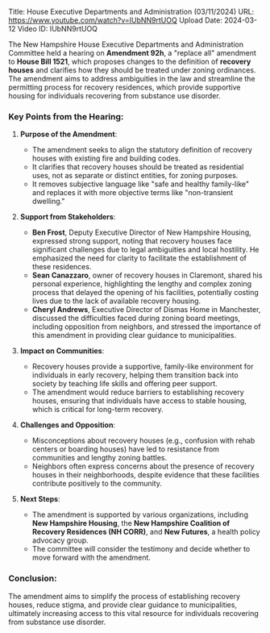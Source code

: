 Title: House Executive Departments and Administration (03/11/2024)
URL: https://www.youtube.com/watch?v=IUbNN9rtUOQ
Upload Date: 2024-03-12
Video ID: IUbNN9rtUOQ

The New Hampshire House Executive Departments and Administration Committee held a hearing on **Amendment 92h**, a "replace all" amendment to **House Bill 1521**, which proposes changes to the definition of **recovery houses** and clarifies how they should be treated under zoning ordinances. The amendment aims to address ambiguities in the law and streamline the permitting process for recovery residences, which provide supportive housing for individuals recovering from substance use disorder.

### Key Points from the Hearing:
1. **Purpose of the Amendment**:
   - The amendment seeks to align the statutory definition of recovery houses with existing fire and building codes.
   - It clarifies that recovery houses should be treated as residential uses, not as separate or distinct entities, for zoning purposes.
   - It removes subjective language like "safe and healthy family-like" and replaces it with more objective terms like "non-transient dwelling."

2. **Support from Stakeholders**:
   - **Ben Frost**, Deputy Executive Director of New Hampshire Housing, expressed strong support, noting that recovery houses face significant challenges due to legal ambiguities and local hostility. He emphasized the need for clarity to facilitate the establishment of these residences.
   - **Sean Canazzaro**, owner of recovery houses in Claremont, shared his personal experience, highlighting the lengthy and complex zoning process that delayed the opening of his facilities, potentially costing lives due to the lack of available recovery housing.
   - **Cheryl Andrews**, Executive Director of Dismas Home in Manchester, discussed the difficulties faced during zoning board meetings, including opposition from neighbors, and stressed the importance of this amendment in providing clear guidance to municipalities.

3. **Impact on Communities**:
   - Recovery houses provide a supportive, family-like environment for individuals in early recovery, helping them transition back into society by teaching life skills and offering peer support.
   - The amendment would reduce barriers to establishing recovery houses, ensuring that individuals have access to stable housing, which is critical for long-term recovery.

4. **Challenges and Opposition**:
   - Misconceptions about recovery houses (e.g., confusion with rehab centers or boarding houses) have led to resistance from communities and lengthy zoning battles.
   - Neighbors often express concerns about the presence of recovery houses in their neighborhoods, despite evidence that these facilities contribute positively to the community.

5. **Next Steps**:
   - The amendment is supported by various organizations, including **New Hampshire Housing**, the **New Hampshire Coalition of Recovery Residences (NH CORR)**, and **New Futures**, a health policy advocacy group.
   - The committee will consider the testimony and decide whether to move forward with the amendment.

### Conclusion:
The amendment aims to simplify the process of establishing recovery houses, reduce stigma, and provide clear guidance to municipalities, ultimately increasing access to this vital resource for individuals recovering from substance use disorder.